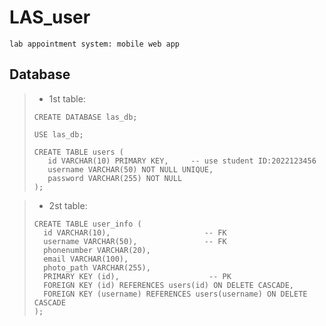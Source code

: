 # LAS_user
``lab appointment system: mobile web app``
## Database
>* 1st table:
>```Mysql
>CREATE DATABASE las_db;
>
>USE las_db;
>
>CREATE TABLE users (
>    id VARCHAR(10) PRIMARY KEY,     -- use student ID:2022123456
>    username VARCHAR(50) NOT NULL UNIQUE,
>    password VARCHAR(255) NOT NULL
>);
>```


>* 2st table:
>```Mysql
>CREATE TABLE user_info (
>   id VARCHAR(10),                     -- FK
>   username VARCHAR(50),               -- FK
>   phonenumber VARCHAR(20),           
>   email VARCHAR(100),                
>   photo_path VARCHAR(255),           
>   PRIMARY KEY (id),         			 -- PK
>   FOREIGN KEY (id) REFERENCES users(id) ON DELETE CASCADE,  
>   FOREIGN KEY (username) REFERENCES users(username) ON DELETE CASCADE
>);
>```